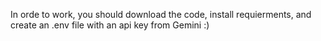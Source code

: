 In orde to work, you should download the code, install requierments, and create an .env file with an api key from Gemini :)
